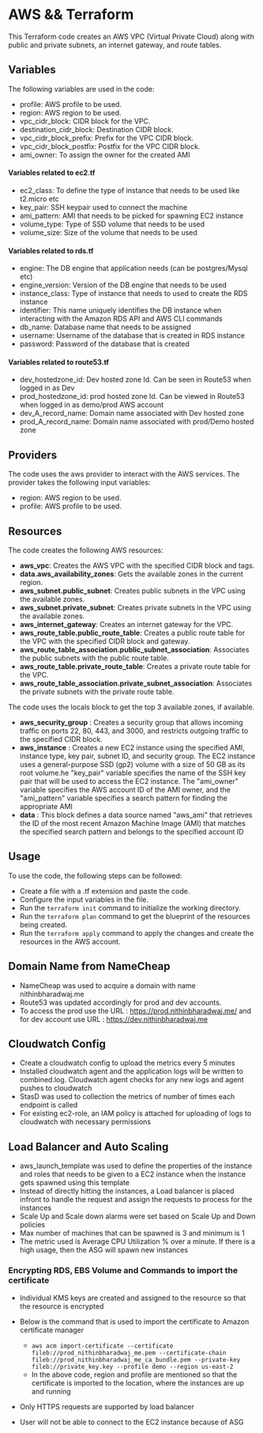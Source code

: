 # AWS && Terraform 
This Terraform code creates an AWS VPC (Virtual Private Cloud) along with public and private subnets, an internet gateway, and route tables.

## Variables
The following variables are used in the code:

- profile: AWS profile to be used.
- region: AWS region to be used. 
- vpc_cidr_block: CIDR block for the VPC.
- destination_cidr_block: Destination CIDR block.
- vpc_cidr_block_prefix: Prefix for the VPC CIDR block.
- vpc_cidr_block_postfix: Postfix for the VPC CIDR block.
- ami_owner: To assign the owner for the created AMI
  
#### **Variables related to ec2.tf**

 - ec2_class: To define the type of instance that needs to be used like t2.micro etc
 - key_pair: SSH keypair used to connect the machine 
 - ami_pattern: AMI that needs to be picked for spawning EC2 instance
 - volume_type: Type of SSD volume that needs to be used
 - volume_size: Size of the volume that needs to be used

#### **Variables related to rds.tf**

 - engine: The DB engine that application needs (can be postgres/Mysql etc)
 - engine_version: Version of the DB engine that needs to be used
 - instance_class: Type of instance that needs to used to create the RDS instance
 - identifier: This name uniquely identifies the DB instance when interacting with the Amazon RDS API and AWS CLI commands 
 - db_name: Database name that needs to be assigned 
 - username: Username of the database that is created in RDS instance
 - password: Password of the database that is created

#### **Variables related to route53.tf**

 - dev_hostedzone_id: Dev hosted zone Id. Can be seen in Route53 when logged in as Dev
 - prod_hostedzone_id: prod hosted zone Id. Can be viewed in Route53 when logged in as demo/prod AWS account
 - dev_A_record_name: Domain name associated with Dev hosted zone
 - prod_A_record_name: Domain name associated with prod/Demo hosted zone

## Providers
The code uses the aws provider to interact with the AWS services. The provider takes the following input variables:

- region: AWS region to be used.
- profile: AWS profile to be used.
## Resources
The code creates the following AWS resources:

- **aws_vpc**: Creates the AWS VPC with the specified CIDR block and tags.
- **data.aws_availability_zones**: Gets the available zones in the current region.
- **aws_subnet.public_subnet**: Creates public subnets in the VPC using the available zones.
- **aws_subnet.private_subnet**: Creates private subnets in the VPC using the available zones.
- **aws_internet_gateway**: Creates an internet gateway for the VPC.
- **aws_route_table.public_route_table**: Creates a public route table for the VPC with the specified CIDR block and gateway.
- **aws_route_table_association.public_subnet_association**: Associates the public subnets with the public route table.
- **aws_route_table.private_route_table**: Creates a private route table for the VPC.
- **aws_route_table_association.private_subnet_association**: Associates the private subnets with the private route table.

The code uses the locals block to get the top 3 available zones, if available.

- **aws_security_group** : Creates a security group that allows incoming traffic on ports 22, 80, 443, and 3000, and restricts outgoing traffic to the specified CIDR block.
- **aws_instance** : Creates a new EC2 instance using the specified AMI, instance type, key pair, subnet ID, and security group. The EC2 instance uses a general-purpose SSD (gp2) volume with a size of 50 GB as its root volume.he "key_pair" variable specifies the name of the SSH key pair that will be used to access the EC2 instance. The "ami_owner" variable specifies the AWS account ID of the AMI owner, and the "ami_pattern" variable specifies a search pattern for finding the appropriate AMI
- **data** : This block defines a data source named "aws_ami" that retrieves the ID of the most recent Amazon Machine Image (AMI) that matches the specified search pattern and belongs to the specified account ID

## Usage
To use the code, the following steps can be followed:

- Create a file with a .tf extension and paste the code.
- Configure the input variables in the file.
- Run the `terraform init` command to initialize the working directory.
- Run the `terraform plan` command to get the blueprint of the resources being created.
- Run the `terraform apply` command to apply the changes and create the resources in the AWS account.
  

## Domain Name from NameCheap

- NameCheap was used to acquire a domain with name nithinbharadwaj.me 
- Route53 was updated accordingly for prod and dev accounts.
- To access the prod use the URL : https://prod.nithinbharadwaj.me/ and for dev account use URL : https://dev.nithinbharadwaj.me

## Cloudwatch Config

- Create a cloudwatch config to upload the metrics every 5 minutes 
- Installed cloudwatch agent and the application logs will be written to combined.log. Cloudwatch agent checks for any new logs and agent pushes to cloudwatch 
- StasD was used to collection the metrics of number of times each endpoint is called
- For existing ec2-role, an IAM policy is attached for uploading of logs to cloudwatch with necessary permissions

## Load Balancer and Auto Scaling

- aws_launch_template was used to define the properties of the instance and roles that needs to be given to a EC2 instance when the instance gets spawned using this template
- Instead of directly hitting the instances, a Load balancer is placed infront to handle the request and assign the requests to process for the instances
- Scale Up and Scale down alarms were set based on Scale Up and Down policies
- Max number of machines that can be spawned is 3 and minimum is 1 
- The metric used is Average CPU Utilization % over a minute. If there is a high usage, then the ASG will spawn new instances


### Encrypting RDS, EBS Volume and Commands to import the certificate 

 - Individual KMS keys are created and assigned to the resource so that the resource is encrypted
 - Below is the command that is used to import the certificate to Amazon certificate manager
   - `aws acm import-certificate --certificate fileb://prod_nithinbharadwaj_me.pem --certificate-chain fileb://prod_nithinbharadwaj_me_ca_bundle.pem --private-key fileb://private_key.key --profile demo --region us-east-2`
   - In the above code, region and profile are mentioned so that the certificate is imported to the location, where the instances are up and running

 - Only HTTPS requests are supported by load balancer
 - User will not be able to connect to the EC2 instance because of ASG